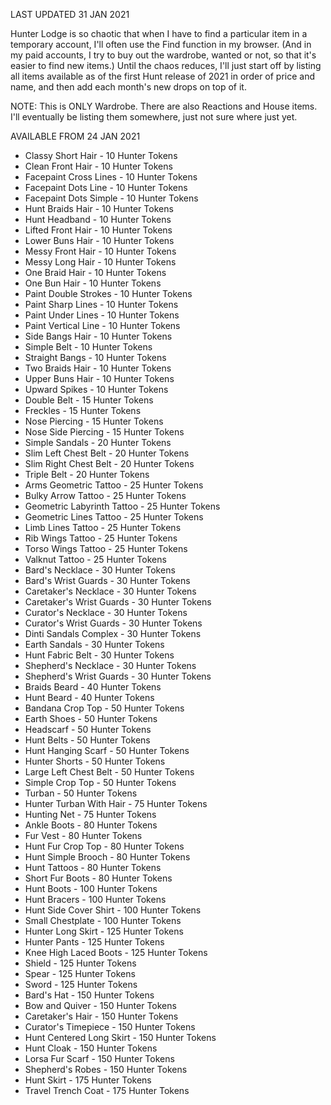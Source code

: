 LAST UPDATED 31 JAN 2021

Hunter Lodge is so chaotic that when I have to find a particular item in a temporary account, I'll often use the Find function in my browser. (And in my paid accounts, I try to buy out the wardrobe, wanted or not, so that it's easier to find new items.) Until the chaos reduces, I'll just start off by listing all items available as of the first Hunt release of 2021 in order of price and name, and then add each month's new drops on top of it.

NOTE: This is ONLY Wardrobe. There are also Reactions and House items. I'll eventually be listing them somewhere, just not sure where just yet.

AVAILABLE FROM 24 JAN 2021

- Classy Short Hair - 10 Hunter Tokens
- Clean Front Hair - 10 Hunter Tokens
- Facepaint Cross Lines - 10 Hunter Tokens
- Facepaint Dots Line - 10 Hunter Tokens
- Facepaint Dots Simple - 10 Hunter Tokens
- Hunt Braids Hair - 10 Hunter Tokens
- Hunt Headband - 10 Hunter Tokens
- Lifted Front Hair - 10 Hunter Tokens
- Lower Buns Hair - 10 Hunter Tokens
- Messy Front Hair - 10 Hunter Tokens
- Messy Long Hair - 10 Hunter Tokens
- One Braid Hair - 10 Hunter Tokens
- One Bun Hair - 10 Hunter Tokens
- Paint Double Strokes - 10 Hunter Tokens
- Paint Sharp Lines - 10 Hunter Tokens
- Paint Under Lines - 10 Hunter Tokens
- Paint Vertical Line - 10 Hunter Tokens
- Side Bangs Hair - 10 Hunter Tokens
- Simple Belt - 10 Hunter Tokens
- Straight Bangs - 10 Hunter Tokens
- Two Braids Hair - 10 Hunter Tokens
- Upper Buns Hair - 10 Hunter Tokens
- Upward Spikes - 10 Hunter Tokens
- Double Belt - 15 Hunter Tokens
- Freckles - 15 Hunter Tokens
- Nose Piercing - 15 Hunter Tokens
- Nose Side Piercing - 15 Hunter Tokens
- Simple Sandals - 20 Hunter Tokens
- Slim Left Chest Belt - 20 Hunter Tokens
- Slim Right Chest Belt - 20 Hunter Tokens
- Triple Belt - 20 Hunter Tokens
- Arms Geometric Tattoo - 25 Hunter Tokens
- Bulky Arrow Tattoo - 25 Hunter Tokens
- Geometric Labyrinth Tattoo - 25 Hunter Tokens
- Geometric Lines Tattoo - 25 Hunter Tokens
- Limb Lines Tattoo - 25 Hunter Tokens
- Rib Wings Tattoo - 25 Hunter Tokens
- Torso Wings Tattoo - 25 Hunter Tokens
- Valknut Tattoo - 25 Hunter Tokens
- Bard's Necklace - 30 Hunter Tokens
- Bard's Wrist Guards - 30 Hunter Tokens
- Caretaker's Necklace - 30 Hunter Tokens
- Caretaker's Wrist Guards - 30 Hunter Tokens
- Curator's Necklace - 30 Hunter Tokens
- Curator's Wrist Guards - 30 Hunter Tokens
- Dinti Sandals Complex - 30 Hunter Tokens
- Earth Sandals - 30 Hunter Tokens
- Hunt Fabric Belt - 30 Hunter Tokens
- Shepherd's Necklace - 30 Hunter Tokens
- Shepherd's Wrist Guards - 30 Hunter Tokens
- Braids Beard - 40 Hunter Tokens
- Hunt Beard - 40 Hunter Tokens
- Bandana Crop Top - 50 Hunter Tokens
- Earth Shoes - 50 Hunter Tokens
- Headscarf - 50 Hunter Tokens
- Hunt Belts - 50 Hunter Tokens
- Hunt Hanging Scarf - 50 Hunter Tokens
- Hunter Shorts - 50 Hunter Tokens
- Large Left Chest Belt - 50 Hunter Tokens
- Simple Crop Top - 50 Hunter Tokens
- Turban - 50 Hunter Tokens
- Hunter Turban With Hair - 75 Hunter Tokens
- Hunting Net - 75 Hunter Tokens
- Ankle Boots - 80 Hunter Tokens
- Fur Vest - 80 Hunter Tokens
- Hunt Fur Crop Top - 80 Hunter Tokens
- Hunt Simple Brooch - 80 Hunter Tokens
- Hunt Tattoos - 80 Hunter Tokens
- Short Fur Boots - 80 Hunter Tokens
- Hunt Boots - 100 Hunter Tokens
- Hunt Bracers - 100 Hunter Tokens
- Hunt Side Cover Shirt - 100 Hunter Tokens
- Small Chestplate - 100 Hunter Tokens
- Hunter Long Skirt - 125 Hunter Tokens
- Hunter Pants - 125 Hunter Tokens
- Knee High Laced Boots - 125 Hunter Tokens
- Shield - 125 Hunter Tokens
- Spear - 125 Hunter Tokens
- Sword - 125 Hunter Tokens
- Bard's Hat - 150 Hunter Tokens
- Bow and Quiver - 150 Hunter Tokens
- Caretaker's Hair - 150 Hunter Tokens
- Curator's Timepiece - 150 Hunter Tokens
- Hunt Centered Long Skirt - 150 Hunter Tokens
- Hunt Cloak - 150 Hunter Tokens
- Lorsa Fur Scarf - 150 Hunter Tokens
- Shepherd's Robes - 150 Hunter Tokens
- Hunt Skirt - 175 Hunter Tokens
- Travel Trench Coat - 175 Hunter Tokens